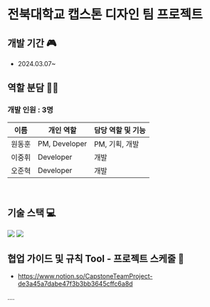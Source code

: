  <h1> 전북대학교 캡스톤 디자인 팀 프로젝트 </h1>

## 개발 기간 🎮
- 2024.03.07~

## 역할 분담 🧑‍💻
### 개발 인원 : 3명
| 이름 | 개인 역할 | 담당 역할 및 기능 |
| ------ | ---------- | ------ |
| 원동훈 | PM, Developer | PM, 기획, 개발 |
| 이중휘 | Developer | 개발 |
| 오준혁 | Developer | 개발 |

<br/>

## 기술 스택 💻
<img src="https://img.shields.io/badge/Unity-FFFFFF?style=for-the-badge&logo=Unity&logoColor=black">

<img src="https://img.shields.io/badge/csharp-512BD4?style=for-the-badge&logo=csharp&logoColor=white">

## 협업 가이드 및 규칙 Tool - 프로젝트 스케줄 📅
- https://www.notion.so/CapstoneTeamProject-de3a45a7dabe47f3b3bb3645cffc6a8d


.... 

